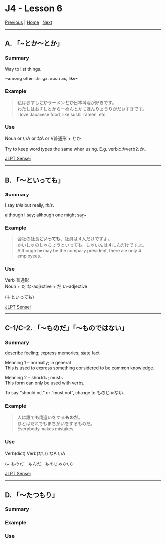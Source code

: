 # J4 - Lesson 6

[Previous](https://codywahl.github.io/JapaneseLanguageSchoolNotes/pages/J4/l5) | [Home](https://codywahl.github.io/JapaneseLanguageSchoolNotes) | [Next](https://codywahl.github.io/JapaneseLanguageSchoolNotes/pages/J4/l7)

* * *
## A. 「~とか～とか」

### Summary

Way to list things.

~among other things; such as; like~

### Example

> 私はおすし**とか**ラーメン**とか**日本料理が好きです。    
> わたしはおすしとからーめんとかにほんりょうりがだいすきです。  
> I love Japanese food, like sushi, ramen, etc.  

### Use

Noun or いA or なA or V普通形 + とか

Try to keep word types the same when using. E.g. verbとかverbとか。

[JLPT Sensei](https://jlptsensei.com/learn-japanese-grammar/%E3%81%A8%E3%81%8B%EF%BD%9E%E3%81%A8%E3%81%8B-toka-toka-meaning/)

* * *
## B. 「～といっても」

### Summary

I say _this_ but really, _this_. 

although I say; although one might say~

### Example

> 会社の社長**といっても**、社員は４人だけですよ。     
> かいしゃのしゃちょうといっても、しゃいんは４にんだけですよ。    
> Although he may be the company president, there are only 4 employees.  

### Use

Verb 普通形  
Noun + だ
な-adjective + だ
い-adjective  

(＋といっても)

[JLPT Sensei](https://jlptsensei.com/learn-japanese-grammar/%E3%81%A8%E3%81%84%E3%81%A3%E3%81%A6%E3%82%82-to-ittemo-meaning/)

* * *
## C-1/C-2. 「～ものだ」「～ものではない」

### Summary

describe feeling; express memories; state fact

Meaning 1 – normally; in general  
This is used to express something considered to be common knowledge.  

Meaning 2 – should~; must~  
This form can only be used with verbs.  

To say “should not” or “must not”, change to ものじゃない.   

### Example

> 人は誰でも間違いをする**ものだ**。  
> ひとはだれでもまちがいをするものだ。     
> Everybody makes mistakes.    

### Use

Verb(dict)
Verb(ない)
なA
いA

(+ ものだ、もんだ、ものじゃない)

[JLPT Sensei](https://jlptsensei.com/learn-japanese-grammar/%e3%82%82%e3%81%ae%e3%81%a0-%e3%82%82%e3%81%ae%e3%81%98%e3%82%83%e3%81%aa%e3%81%84-mono-da-mono-janai-meaning/)

* * *
## D. 「～たつもり」

### Summary



### Example

>   
>     
>     

### Use


